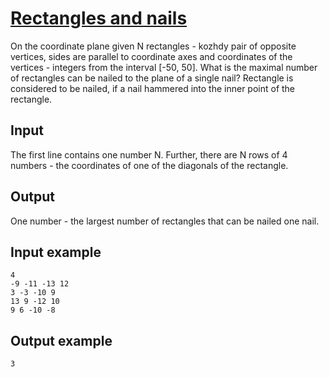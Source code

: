 # [Rectangles and nails](https://www.e-olymp.com/en/problems/1363)

On the coordinate plane given N rectangles - kozhdy pair of opposite vertices, sides are parallel to coordinate axes and coordinates of the vertices - integers from the interval [-50, 50]. What is the maximal number of rectangles can be nailed to the plane of a single nail? Rectangle is considered to be nailed, if a nail hammered into the inner point of the rectangle.

## Input

The first line contains one number N. Further, there are N rows of 4 numbers - the coordinates of one of the diagonals of the rectangle.

## Output

One number - the largest number of rectangles that can be nailed one nail.

## Input example
```
4
-9 -11 -13 12
3 -3 -10 9
13 9 -12 10
9 6 -10 -8
```

## Output example
```
3
```
